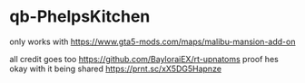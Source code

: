 # qb-PhelpsKitchen
only works with https://www.gta5-mods.com/maps/malibu-mansion-add-on

all credit goes too https://github.com/BayloraiEX/rt-upnatoms
proof hes okay with it being shared https://prnt.sc/xX5DG5Hapnze   
